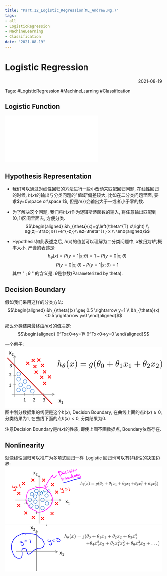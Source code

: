 ```yaml
---
title: "Part.12_Logistic_Regression(ML_Andrew.Ng.)"
tags:
- all
- LogisticRegression
- MachineLearning
- Classification
date: "2021-08-19"
---
```

# Logistic Regression

<div align="right"> 2021-08-19</div>

Tags: #LogisticRegression #MachineLearning #Classification 

## Logistic Function
![Logistic Function](notes/2021/2021.8/Sigmoid_Function.md#Logistic%20Function)


## Hypothesis Representation
- 我们可以通过对线性回归的方法进行一些小改动来匹配回归问题, 在线性回归的时候, $h(x)$的输出与分类问题的"值域"偏差较大, 比如在二分类问题里面, 要求$y=0\space or\space 1$, 但是$h(x)$会输出大于一或者小于零的数. 

- 为了解决这个问题, 我们将$h(x)$作为逻辑斯蒂函数的输入, 将任意输出匹配到$(0,1)$区间里面去, 方便分类.
$$\begin{aligned}
&h_{\theta}(x)=g\left(\theta^{T} x\right) \\
&g(z)=\frac{1}{1+e^{-z}}\\
&z=\theta^{T} x \\
\end{aligned}$$

- Hypothesis如此表述之后,  $h(x)$的值就可以理解为二分类问题中, $x$被归为$1$的概率大小.
	严谨的表述是: 
	$$h_θ(x)=P(y=1|x;θ)=1−P(y=0|x;θ)$$
	$$P(y=0|x;θ)+P(y=1|x;θ)=1$$
	其中 " $;θ$ " 的含义是: $θ$是参数(Parameterized by theta).
	
	
## Decision Boundary
假如我们采用这样的分类方法:
$$\begin{aligned}
&h_{\theta}(x) \geq 0.5 \rightarrow y=1 \\
&h_{\theta}(x)<0.5 \rightarrow y=0
\end{aligned}$$

那么分类结果最终由$h(x)$的值决定:
$$\begin{aligned}
θ^Tx≥0⇒y=1\\
θ^Tx<0⇒y=0
\end{aligned}$$

一个例子:
![](notes/2021/2021.7/assets/Pasted%20image%2020210819153316.png)
图中划分数据集的线便是这个$h(x)$, Decision Boundary, 在曲线上面的点$h(x)\geq 0$, 分类结果为1, 在曲线下面的点$h(x)< 0$, 分类结果为0.

注意Decision Boundary是$h(x)$的性质, 即使上图不画数据点, Boundary依然存在.

## Nonlinearity

就像线性回归可以推广为多项式回归一样, Logistic 回归也可以有非线性的决策边界:
![](notes/2021/2021.7/assets/Pasted%20image%2020210819154110.png)
![](notes/2021/2021.7/assets/Pasted%20image%2020210819154123.png)